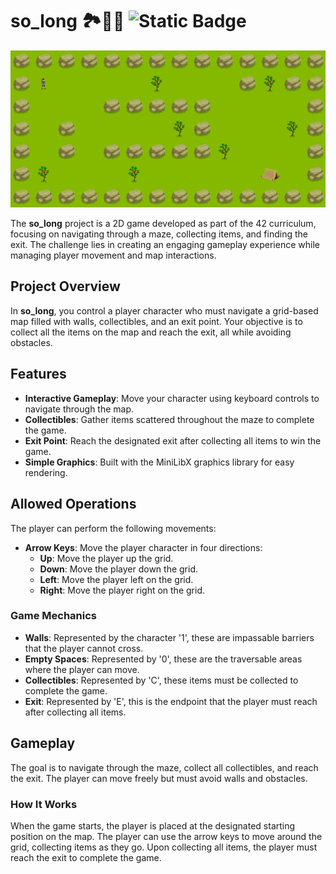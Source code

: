 # so_long 🏞️🚶‍♂️ ![Static Badge](https://img.shields.io/badge/approved-100%25-brightgreen?style=flat-square)

![Demo GIF](https://github.com/schardot/42_core/blob/main/rank02/so_long/schardot_so_long.gif)

The **so_long** project is a 2D game developed as part of the 42 curriculum, focusing on navigating through a maze, collecting items, and finding the exit. The challenge lies in creating an engaging gameplay experience while managing player movement and map interactions.

## Project Overview

In **so_long**, you control a player character who must navigate a grid-based map filled with walls, collectibles, and an exit point. Your objective is to collect all the items on the map and reach the exit, all while avoiding obstacles.

## Features

- **Interactive Gameplay**: Move your character using keyboard controls to navigate through the map.
- **Collectibles**: Gather items scattered throughout the maze to complete the game.
- **Exit Point**: Reach the designated exit after collecting all items to win the game.
- **Simple Graphics**: Built with the MiniLibX graphics library for easy rendering.

## Allowed Operations

The player can perform the following movements:

- **Arrow Keys**: Move the player character in four directions:
  - **Up**: Move the player up the grid.
  - **Down**: Move the player down the grid.
  - **Left**: Move the player left on the grid.
  - **Right**: Move the player right on the grid.

### Game Mechanics

- **Walls**: Represented by the character '1', these are impassable barriers that the player cannot cross.
- **Empty Spaces**: Represented by '0', these are the traversable areas where the player can move.
- **Collectibles**: Represented by 'C', these items must be collected to complete the game.
- **Exit**: Represented by 'E', this is the endpoint that the player must reach after collecting all items.

## Gameplay

The goal is to navigate through the maze, collect all collectibles, and reach the exit. The player can move freely but must avoid walls and obstacles.

### How It Works

When the game starts, the player is placed at the designated starting position on the map. The player can use the arrow keys to move around the grid, collecting items as they go. Upon collecting all items, the player must reach the exit to complete the game.

